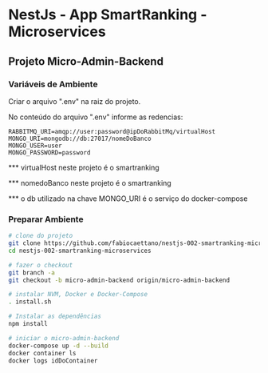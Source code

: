 # NestJs - App SmartRanking - Microservices

## Projeto Micro-Admin-Backend

### Variáveis de Ambiente

Criar o arquivo ".env" na raiz do projeto.

No conteúdo do arquivo ".env" informe as redencias:

```
RABBITMQ_URI=amqp://user:password@ipDoRabbitMq/virtualHost
MONGO_URI=mongodb://db:27017/nomeDoBanco
MONGO_USER=user
MONGO_PASSWORD=password
```
*** virtualHost neste projeto é o smartranking

*** nomedoBanco neste projeto é o smartranking

*** o db utilizado na chave MONGO_URI é o serviço do docker-compose


### Preparar Ambiente

``` bash
# clone do projeto 
git clone https://github.com/fabiocaettano/nestjs-002-smartranking-microservices.git
cd nestjs-002-smartranking-microservices

# fazer o checkout
git branch -a
git checkout -b micro-admin-backend origin/micro-admin-backend

# instalar NVM, Docker e Docker-Compose 
. install.sh

# Instalar as dependências
npm install

# iniciar o micro-admin-backend
docker-compose up -d --build
docker container ls
docker logs idDoContainer
```


